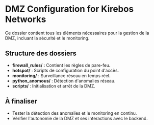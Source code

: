 # DMZ Configuration for Kirebos Networks

Ce dossier contient tous les éléments nécessaires pour la gestion de la DMZ, incluant la sécurité et le monitoring. 

## Structure des dossiers
- **firewall_rules/** : Contient les règles de pare-feu.
- **hotspot/** : Scripts de configuration du point d'accès.
- **monitoring/** : Surveillance réseau en temps réel.
- **python_anomous/** : Détection d'anomalies réseau.
- **scripts/** : Initialisation et arrêt de la DMZ.

## À finaliser
- Tester la détection des anomalies et le monitoring en continu.
- Vérifier l'autonomie de la DMZ et ses interactions avec le backend.
